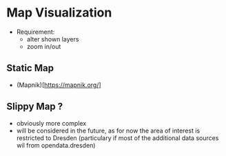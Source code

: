 # Map Visualization
* Requirement:
  * alter shown layers
  * zoom in/out

## Static Map
* (Mapnik)[https://mapnik.org/]

## Slippy Map ? 
  * obviously more complex
  * will be considered in the future, as for now the area of interest is restricted to Dresden (particulary if most of the additional data sources wil from opendata.dresden)
